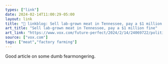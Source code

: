 ```yaml
---
types: ["link"]
date: 2024-02-14T11:00:29-05:00
layout: link
title: "🔗 linkblog: Sell lab-grown meat in Tennessee, pay a $1 million fine'"
art_title: "Sell lab-grown meat in Tennessee, pay a $1 million fine"
art_link: "https://www.vox.com/future-perfect/2024/2/14/24069722/political-ban-cell-cultivated-lab-grown-meat-plant-based-labeling-laws"
source: ["vox.com"]
tags: ["meat","factory farming"]
---
```

Good article on some dumb fearmongering.
